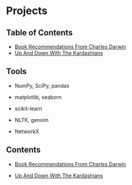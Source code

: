 # Projects

## Table of Contents
- [Book Recommendations From Charles Darwin](#1)
- [Up And Down With The Kardashians](#2)


## Tools

- NumPy, SciPy, pandas

- matplotlib, seaborn

- scikit-learn

- NLTK, gensim

- NetworkX

## Contents

<a id='1'></a>
- [Book Recommendations From Charles Darwin](https://github.com/iDataist/Book-Recommendations-From-Charles-Darwin)

<a id='2'></a>
- [Up And Down With The Kardashians](https://github.com/iDataist/Up-And-Down-With-The-Kardashians)
